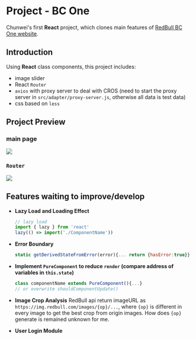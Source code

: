# Project - BC One

Chunwei's first <b>React</b> project, which clones main features of [RedBull BC One website](https://www.redbull.com/int-en/event-series/bc-one).

## Introduction

Using <b>React</b> class components, this project includes:
* image slider
* React `Router`
* `axios` with proxy server to deal with CROS (need to start the proxy server in `src/adapter/proxy-server.js`, otherwise all data is test data)
* css based on `less`

## Project Preview
### main page
![](https://github.com/blue86321/bcone/ProjectPreview_01.gif)

### `Router`
![](https://github.com/blue86321/bcone/ProjectPreview_02.gif)

## Features waiting to improve/develop
* **Lazy Load and Loading Effect**
    ```js
    // lazy load
    import { lazy } from 'react'
    lazy(() => import('./ComponentName'))
    ```
* **Error Boundary**
    ```js
    static getDerivedStateFromError(error){... return {hasError:true}}
    ```
* **Implement `PureComponent` to reduce `render` (compare address of variables in `this.state`)**
    ```js
    class componentName extends PureComponent(){...}
    // or overwrite shouldComponentUpdate()
    ```
* **Image Crop Analysis**
RedBull api return imageURL as `https://img.redbull.com/images/{op}/...`, where `{op}` is different in every image to get the best crop from origin images. How does `{op}` generate is remained unknown for me.

* **User Login Module**